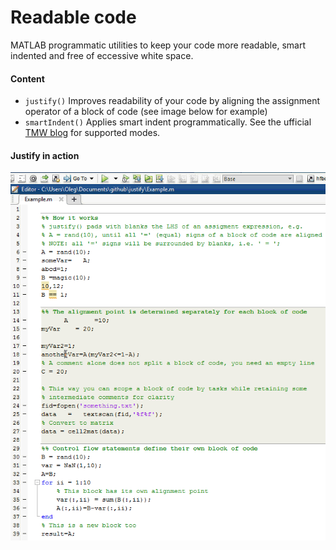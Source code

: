 Readable code
=============

MATLAB programmatic utilities to keep your code more readable, smart indented and free of eccessive white space.

#### Content
* `justify()` Improves readability of your code by aligning the assignment operator of a block of code (see image below for example)
* `smartIndent()` Applies smart indent programmatically. See the ufficial [TMW blog](http://blogs.mathworks.com/community/2009/05/11/keep-your-code-readable-with-smart-indenting/) for supported modes.


#### Justify in action
![justify](/images/justify.gif)
